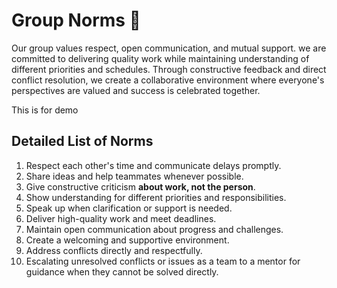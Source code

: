 # Group Norms 📜

<!-- group norms summary -->

Our group values respect, open communication, and mutual support. we are committed
to delivering quality work while maintaining understanding of different priorities
 and schedules. Through constructive feedback and direct conflict resolution,
 we create a collaborative environment where everyone's perspectives are valued
 and success is celebrated together.

 This is for demo

<!-- group norms list -->

## Detailed List of Norms

1. Respect each other's time and communicate delays promptly.
2. Share ideas and help teammates whenever possible.
3. Give constructive criticism **about work, not the person**.
4. Show understanding for different priorities and responsibilities.
5. Speak up when clarification or support is needed.
6. Deliver high-quality work and meet deadlines.
7. Maintain open communication about progress and challenges.
8. Create a welcoming and supportive environment.
9. Address conflicts directly and respectfully.
10. Escalating unresolved conflicts or issues as a team to a mentor for guidance
 when they cannot be solved directly.
